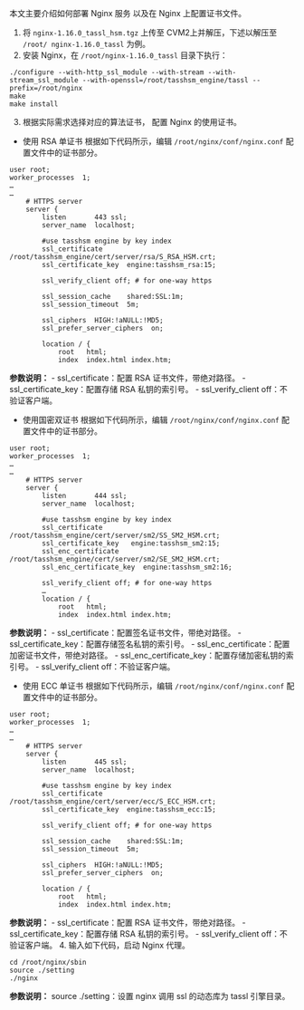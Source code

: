 本文主要介绍如何部署 Nginx 服务 以及在 Nginx 上配置证书文件。

1. 将 `nginx-1.16.0_tassl_hsm.tgz` 上传至 CVM2上并解压，下述以解压至 `/root/ nginx-1.16.0_tassl` 为例。
2. 安装 Nginx，在 `/root/nginx-1.16.0_tassl` 目录下执行：
```
./configure --with-http_ssl_module --with-stream --with-stream_ssl_module --with-openssl=/root/tasshsm_engine/tassl --prefix=/root/nginx
make
make install
```
3. 根据实际需求选择对应的算法证书， 配置 Nginx 的使用证书。
 -  使用 RSA 单证书
根据如下代码所示，编辑 `/root/nginx/conf/nginx.conf` 配置文件中的证书部分。
```
user root;
worker_processes  1;
…
…
    # HTTPS server
    server {
        listen       443 ssl;
        server_name  localhost;

        #use tasshsm engine by key index
        ssl_certificate  /root/tasshsm_engine/cert/server/rsa/S_RSA_HSM.crt;
        ssl_certificate_key  engine:tasshsm_rsa:15;
      
        ssl_verify_client off; # for one-way https

        ssl_session_cache    shared:SSL:1m;
        ssl_session_timeout  5m;

        ssl_ciphers  HIGH:!aNULL:!MD5;
        ssl_prefer_server_ciphers  on;

        location / {
            root   html;
            index  index.html index.htm;
```
**参数说明：**
    - ssl_certificate：配置 RSA 证书文件，带绝对路径。
    - ssl_certificate_key：配置存储 RSA 私钥的索引号。
    - ssl_verify_client off：不验证客户端。
 - 使用国密双证书
根据如下代码所示，编辑 `/root/nginx/conf/nginx.conf` 配置文件中的证书部分。
```
user root;
worker_processes  1;
…
…
    # HTTPS server
    server {
        listen       444 ssl;
        server_name  localhost;

        #use tasshsm engine by key index
        ssl_certificate   /root/tasshsm_engine/cert/server/sm2/SS_SM2_HSM.crt;
        ssl_certificate_key   engine:tasshsm_sm2:15;
        ssl_enc_certificate   /root/tasshsm_engine/cert/server/sm2/SE_SM2_HSM.crt;
        ssl_enc_certificate_key  engine:tasshsm_sm2:16;

        ssl_verify_client off; # for one-way https
        …
        location / {
            root   html;
            index  index.html index.htm;
```
**参数说明：**
    - ssl_certificate：配置签名证书文件，带绝对路径。
    - ssl_certificate_key：配置存储签名私钥的索引号。
    - ssl_enc_certificate：配置加密证书文件，带绝对路径。
    - ssl_enc_certificate_key：配置存储加密私钥的索引号。
    - ssl_verify_client off：不验证客户端。
 - 使用 ECC 单证书
根据如下代码所示，编辑 `/root/nginx/conf/nginx.conf` 配置文件中的证书部分。
```
user root;
worker_processes  1;
…
…
    # HTTPS server
    server {
        listen       445 ssl;
        server_name  localhost;

        #use tasshsm engine by key index
        ssl_certificate  /root/tasshsm_engine/cert/server/ecc/S_ECC_HSM.crt;
        ssl_certificate_key  engine:tasshsm_ecc:15;
      
        ssl_verify_client off; # for one-way https

        ssl_session_cache    shared:SSL:1m;
        ssl_session_timeout  5m;

        ssl_ciphers  HIGH:!aNULL:!MD5;
        ssl_prefer_server_ciphers  on;

        location / {
            root   html;
            index  index.html index.htm;
```
**参数说明：**
    - ssl_certificate：配置 RSA 证书文件，带绝对路径。
    - ssl_certificate_key：配置存储 RSA 私钥的索引号。
    - ssl_verify_client off：不验证客户端。
4. 输入如下代码，启动 Nginx 代理。
```
cd /root/nginx/sbin
source ./setting
./nginx
```
**参数说明：**
source ./setting：设置 nginx 调用 ssl 的动态库为 tassl 引擎目录。

